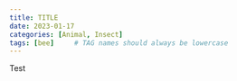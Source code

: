 ```yaml
---
title: TITLE
date: 2023-01-17 
categories: [Animal, Insect]
tags: [bee]     # TAG names should always be lowercase
---
```



Test

